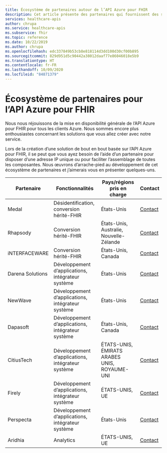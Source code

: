 ```yaml
---
title: Écosystème de partenaires autour de l’API Azure pour FHIR
description: Cet article présente des partenaires qui fournissent des services d’IP ou de conseil uniques pour créer une solution de bout en bout avec l’API Azure pour FHIR.
services: healthcare-apis
author: chrupa
ms.service: healthcare-apis
ms.subservice: fhir
ms.topic: reference
ms.date: 10/22/2019
ms.author: chrupa
ms.openlocfilehash: edc337849b53cb8e818114d3dd100d30cf00b895
ms.sourcegitcommit: 829d951d5c90442a38012daaf77e86046018e5b9
ms.translationtype: HT
ms.contentlocale: fr-FR
ms.lasthandoff: 10/09/2020
ms.locfileid: "84871379"
---
```

# <a name="partner-ecosystem-for-azure-api-for-fhir"></a>Écosystème de partenaires pour l’API Azure pour FHIR
Nous nous réjouissons de la mise en disponibilité générale de l’API Azure pour FHIR pour tous les clients Azure. Nous sommes encore plus enthousiastes concernant les solutions que vous allez créer avec notre service.  

Lors de la création d’une solution de bout en bout basée sur l’API Azure pour FHIR, il se peut que vous ayez besoin de l’aide d’un partenaire pour disposer d’une adresse IP unique ou pour faciliter l’assemblage de toutes les composantes. Nous œuvrons d’arrache-pied au développement de cet écosystème de partenaires et j’aimerais vous en présenter quelques-uns.


| Partenaire          | Fonctionnalités                               | Pays/régions pris en charge         | Contact                                                                                                                                |
|------------------|--------------------------------------------|-----------------------------|----------------------------------------------------------------------------------------------------------------------------------------|
| Medal            | Désidentification, conversion hérité-FHIR  | États-Unis                         | [Contact](http://www.medal.com/)                                                                                           |
| Rhapsody         | Conversion hérité-FHIR                     | États-Unis, Australie, Nouvelle-Zélande | [Contact](https://rhapsody.health/contact-us)                                                                                          |
| iNTERFACEWARE    | Conversion hérité-FHIR                     | États-Unis, Canada                 | [Contact](https://www.interfaceware.com/contact.html)                                                                                  |
| Darena Solutions | Développement d’applications, intégrateur système | États-Unis                         | [Contact](https://www.darenasolutions.com/contact)                                                                                     |
| NewWave          | Développement d’applications, intégrateur système | États-Unis                         | [Contact](https://newwave.io/get-in-touch/)                                                                                            |
| Dapasoft         | Développement d’applications, intégrateur système | États-Unis, Canada                 | [Contact](https://www.dapasoft.com/contact-us/)                                                                                        |
| CitiusTech       | Développement d’applications, intégrateur système | ÉTATS-UNIS, ÉMIRATS ARABES UNIS, ROYAUME-UNI                | [Contact](https://azuremarketplace.microsoft.com/marketplace/apps/citiustech.ics?tab=Overview)                                         |
| Firely           | Développement d’applications, intégrateur système | ÉTATS-UNIS, UE                     | [Contact](https://fire.ly/contact/)                                                                                                    |
| Perspecta        | Développement d’applications, intégrateur système | États-Unis                         | [Contact](https://perspecta.com/contact)                                                                                               |
| Aridhia          | Analytics                                  | ÉTATS-UNIS, UE                     | [Contact](https://azuremarketplace.microsoft.com/marketplace/apps/aridhiainformatics.analytixagility_workspace_123?tab=Overview)       |